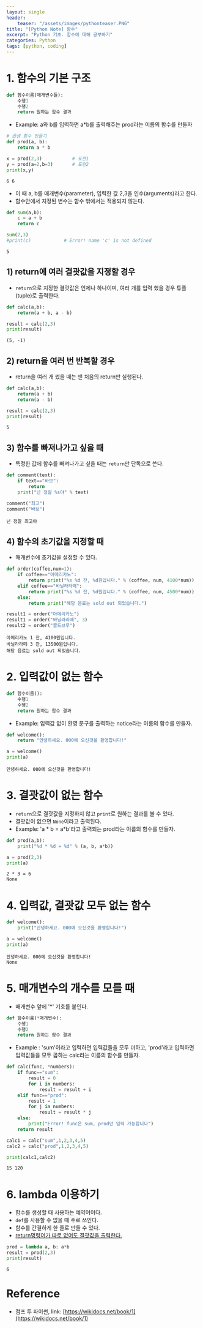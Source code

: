 ```yaml
---
layout: single
header:
    teaser: "/assets/images/pythonteaser.PNG"
title: "[Python Note] 함수"
excerpt: "Python 기초. 함수에 대해 공부하기"
categories: Python
tags: [python, coding]
---
```


# 1. 함수의 기본 구조
```python
def 함수이름(매개변수들):
    수행1
    수행2
    return 원하는 함수 결과
```
* Example: a와 b를 입력하면 a*b를 출력해주는 prod라는 이름의 함수를 만들자


```python
# 곱셈 함수 만들기
def prod(a, b):
    return a * b

x = prod(2,3)           # 표현1
y = prod(a=2,b=3)       # 표현2
print(x,y)
```

    6 6
    

* 이 때 a, b를 매개변수(parameter), 입력한 값 2,3을 인수(arguments)라고 한다.
* 함수안에서 지정된 변수는 함수 밖에서는 적용되지 않는다.


```python
def sum(a,b):
    c = a + b
    return c

sum(2,3)
#print(c)            # Error! name 'c' is not defined
```




    5





## 1) return에 여러 결괏값을 지정할 경우
* `return`으로 지정한 결괏값은 언제나 하나이며, 여러 개를 입력 했을 경우 튜플(tuple)로 출력한다.



```python
def calc(a,b):
    return(a + b, a - b)

result = calc(2,3)
print(result)
```

    (5, -1)
    

## 2) return을 여러 번 반복할 경우
* return을 여러 개 썼을 때는 맨 처음의 return만 실행된다. 


```python
def calc(a,b):
    return(a + b)
    return(a - b)

result = calc(2,3)
print(result)
```

    5
    

## 3) 함수를 빠져나가고 싶을 때
* 특정한 값에 함수를 빠져나가고 싶을 때는 `return`만 단독으로 쓴다.


```python
def comment(text):
    if text=="바보":
        return
    print("넌 정말 %s야" % text)

comment("최고")
comment("바보")
```

    넌 정말 최고야
    

## 4) 함수의 초기값을 지정할 때
* 매개변수에 초기값을 설정할 수 있다. 


```python
def order(coffee,num=1):
    if coffee=="아메리카노":
        return print("%s %d 잔, %d원입니다." % (coffee, num, 4100*num))
    elif coffee=="바닐라라떼":
        return print("%s %d 잔, %d원입니다." % (coffee, num, 4500*num))
    else:
        return print("해당 음료는 sold out 되었습니다.")

result1 = order("아메리카노")
result1 = order("바닐라라떼", 3)
result2 = order("콜드브루")
```

    아메리카노 1 잔, 4100원입니다.
    바닐라라떼 3 잔, 13500원입니다.
    해당 음료는 sold out 되었습니다.
    


# 2. 입력값이 없는 함수

```python
def 함수이름():
    수행1
    수행2
    return 원하는 함수 결과
```

* Example: 입력값 없이 환영 문구를 출력하는 notice라는 이름의 함수를 만들자.


```python
def welcome():
    return "안녕하세요. 000에 오신것을 환영합니다!"

a = welcome()
print(a)
```

    안녕하세요. 000에 오신것을 환영합니다!
    

# 3. 결괏값이 없는 함수
* `return`으로 결괏값을 지정하지 않고 `print`로 원하는 결과를 볼 수 있다.
* 결괏값이 없으면 `None`이라고 출력된다.
* Example: \'a * b = a*b\'라고 출력되는 prod라는 이름의 함수를 만들자. 


```python
def prod(a,b):
    print("%d * %d = %d" % (a, b, a*b))

a = prod(2,3)
print(a)
```

    2 * 3 = 6
    None
    

# 4. 입력값, 결괏값 모두 없는 함수


```python
def welcome():
    print("안녕하세요. 000에 오신것을 환영합니다!")

a = welcome()
print(a)
```

    안녕하세요. 000에 오신것을 환영합니다!
    None
    

# 5. 매개변수의 개수를 모를 때
* 매개변수 앞에 '*' 기호를 붙인다.

```python
def 함수이름(*매개변수):
    수행1
    수행2
    return 원하는 함수 결과
```
* Example : 'sum'이라고 입력하면 입력값들을 모두 더하고, 'prod'라고 입력하면 입력값들을 모두 곱하는 calc라는 이름의 함수를 만들자.


```python
def calc(func, *numbers):
    if func=="sum":
        result = 0
        for i in numbers:
            result = result + i
    elif func=="prod":
        result = 1
        for j in numbers:
            result = result * j
    else:
        print("Error! func은 sum, prod만 입력 가능합니다")
    return result

calc1 = calc("sum",1,2,3,4,5)
calc2 = calc("prod",1,2,3,4,5)

print(calc1,calc2)

```

    15 120
    

# 6. lambda 이용하기
* 함수를 생성할 때 사용하는 예약어이다.
* `def`를 사용할 수 없을 때 주로 쓰인다. 
* 함수를 간결하게 한 줄로 만들 수 있다. 
* <u>return명령어가 따로 없어도 결괏값을 출력한다.</u>


```python
prod = lambda a, b: a*b
result = prod(2,3)
print(result)
```

    6


<div class="notice" markdown="1">

# Reference

* 점프 투 파이썬, link: [https://wikidocs.net/book/1](https://wikidocs.net/book/1)
</div>